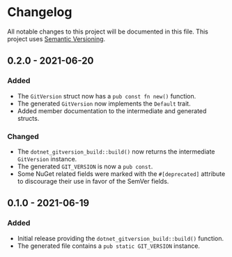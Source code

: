 # Changelog

All notable changes to this project will be documented in this file.
This project uses [Semantic Versioning](https://semver.org/spec/v2.0.0.html).

## 0.2.0 - 2021-06-20

### Added

- The `GitVersion` struct now has a `pub const fn new()` function.
- The generated `GitVersion` now implements the `Default` trait.
- Added member documentation to the intermediate and generated structs.

### Changed

- The `dotnet_gitversion_build::build()` now returns the intermediate `GitVersion`
  instance.
- The generated `GIT_VERSION` is now a `pub const`. 
- Some NuGet related fields were marked with the `#[deprecated]` attribute to discourage their use
  in favor of the SemVer fields.

## 0.1.0 - 2021-06-19

### Added

- Initial release providing the `dotnet_gitversion_build::build()` function.
- The generated file contains a `pub static GIT_VERSION` instance. 
